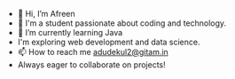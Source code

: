 - 👋 Hi, I’m Afreen
- 👀 I'm a student passionate about coding and technology.
- 🌱 I’m currently learning Java
- I'm exploring web development and data science.
- 📫 How to reach me adudekul2@gitam.in
- Always eager to collaborate on projects!


<!---
Afreen6028/Afreen6028 is a ✨ special ✨ repository because its `README.md` (this file) appears on your GitHub profile.
You can click the Preview link to take a look at your changes.
--->

